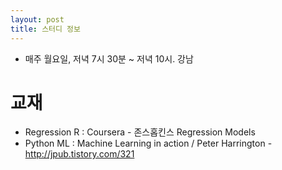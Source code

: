 ```yaml
---
layout: post
title: 스터디 정보 
---
```


* 매주 월요일, 저녁 7시 30분 ~ 저녁 10시. 강남


# 교재
* Regression R : Coursera - 존스홉킨스 Regression Models
* Python ML : Machine Learning in action  / Peter Harrington - http://jpub.tistory.com/321
